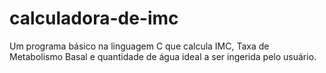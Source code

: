 # calculadora-de-imc
Um programa básico na linguagem C que calcula IMC, Taxa de Metabolismo Basal e quantidade de água ideal a ser ingerida pelo usuário.

